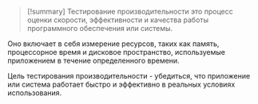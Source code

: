 > [!summary] Тестирование производительности
> это процесс оценки скорости, эффективности и качества работы программного обеспечения или системы.
 


Оно включает в себя измерение ресурсов, таких как память, процессорное время и дисковое пространство, используемые приложением в течение определенного времени.

Цель тестирования производительности - убедиться, что приложение или система работает быстро и эффективно в реальных условиях использования.